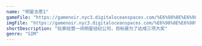 ```yaml
---
name: "明星志愿1"
gameFile: "https://gamenoir.nyc3.digitaloceanspaces.com/%E6%98%8E%E6%98%9F%E5%BF%97%E6%84%BF1/mxzy1.zip"
imgFile: "https://gamenoir.nyc3.digitaloceanspaces.com/%E6%98%8E%E6%98%9F%E5%BF%97%E6%84%BF1/original.webp"
shortDescription: "玩家经营一间明星经纪公司，目标是为了达成三项大奖"
genre: "SIM"
---
```

